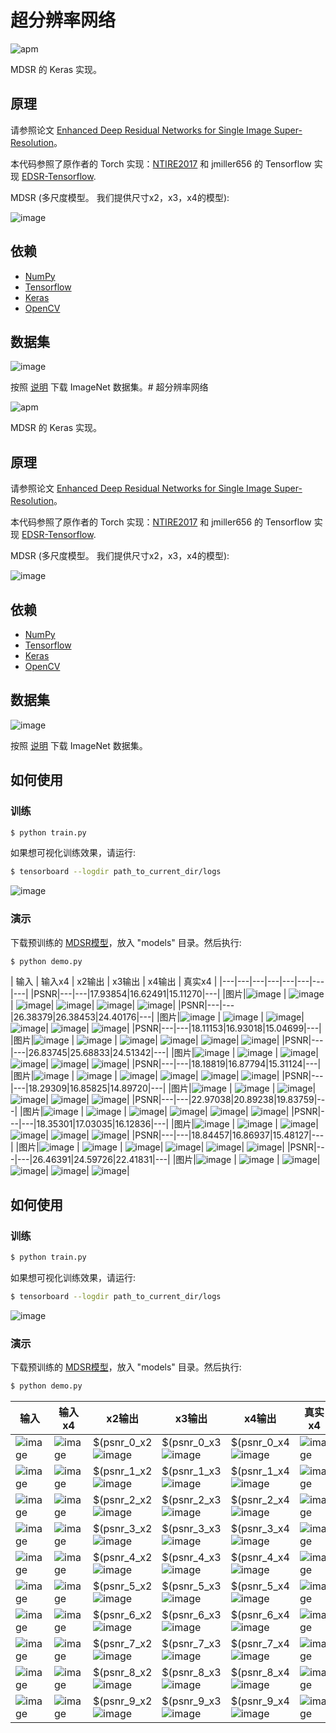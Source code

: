 # 超分辨率网络

![apm](https://img.shields.io/apm/l/vim-mode.svg)

MDSR 的 Keras 实现。

## 原理

请参照论文 [Enhanced Deep Residual Networks for Single Image Super-Resolution](https://arxiv.org/pdf/1707.02921.pdf)。

本代码参照了原作者的 Torch 实现：[NTIRE2017](https://github.com/LimBee/NTIRE2017) 和 jmiller656 的 Tensorflow 实现 [EDSR-Tensorflow](https://github.com/jmiller656/EDSR-Tensorflow).

MDSR (多尺度模型。 我们提供尺寸x2，x3，x4的模型):

![image](https://github.com/foamliu/MDSR/raw/master/images/MDSR.png)

## 依赖
- [NumPy](http://docs.scipy.org/doc/numpy-1.10.1/user/install.html)
- [Tensorflow](https://www.tensorflow.org/versions/r0.8/get_started/os_setup.html)
- [Keras](https://keras.io/#installation)
- [OpenCV](https://opencv-python-tutroals.readthedocs.io/en/latest/)

## 数据集

![image](https://github.com/foamliu/MDSR/raw/master/images/imagenet.png)

按照 [说明](https://github.com/foamliu/ImageNet-Downloader) 下载 ImageNet 数据集。# 超分辨率网络

![apm](https://img.shields.io/apm/l/vim-mode.svg)

MDSR 的 Keras 实现。

## 原理

请参照论文 [Enhanced Deep Residual Networks for Single Image Super-Resolution](https://arxiv.org/pdf/1707.02921.pdf)。

本代码参照了原作者的 Torch 实现：[NTIRE2017](https://github.com/LimBee/NTIRE2017) 和 jmiller656 的 Tensorflow 实现 [EDSR-Tensorflow](https://github.com/jmiller656/EDSR-Tensorflow).

MDSR (多尺度模型。 我们提供尺寸x2，x3，x4的模型):

![image](https://github.com/foamliu/MDSR/raw/master/images/MDSR.png)

## 依赖
- [NumPy](http://docs.scipy.org/doc/numpy-1.10.1/user/install.html)
- [Tensorflow](https://www.tensorflow.org/versions/r0.8/get_started/os_setup.html)
- [Keras](https://keras.io/#installation)
- [OpenCV](https://opencv-python-tutroals.readthedocs.io/en/latest/)

## 数据集

![image](https://github.com/foamliu/MDSR/raw/master/images/imagenet.png)

按照 [说明](https://github.com/foamliu/ImageNet-Downloader) 下载 ImageNet 数据集。


## 如何使用


### 训练
```bash
$ python train.py
```

如果想可视化训练效果，请运行:
```bash
$ tensorboard --logdir path_to_current_dir/logs
```

![image](https://github.com/foamliu/MDSR/raw/master/images/learning_curve.png)

### 演示

下载预训练的 [MDSR模型](https://github.com/foamliu/MDSR/releases/download/v1.0/model.16-21.4264.hdf5)，放入 "models" 目录。然后执行:


```bash
$ python demo.py
```

| 输入 | 输入x4 | x2输出 | x3输出 | x4输出 | 真实x4 |
|---|---|---|---|---|---|---|---|
|PSNR|---|---|17.93854|16.62491|15.11270|---|
|图片|![image](https://github.com/foamliu/MDSR/raw/master/images/0_input.png) | ![image](https://github.com/foamliu/MDSR/raw/master/images/0_input_x4.png) | ![image](https://github.com/foamliu/MDSR/raw/master/images/0_out_x2.png)| ![image](https://github.com/foamliu/MDSR/raw/master/images/0_out_x3.png)| ![image](https://github.com/foamliu/MDSR/raw/master/images/0_out_x4.png)| ![image](https://github.com/foamliu/MDSR/raw/master/images/0_gt.png)|
|PSNR|---|---|26.38379|26.38453|24.40176|---|
|图片|![image](https://github.com/foamliu/MDSR/raw/master/images/1_input.png) | ![image](https://github.com/foamliu/MDSR/raw/master/images/1_input_x4.png) | ![image](https://github.com/foamliu/MDSR/raw/master/images/1_out_x2.png)| ![image](https://github.com/foamliu/MDSR/raw/master/images/1_out_x3.png)| ![image](https://github.com/foamliu/MDSR/raw/master/images/1_out_x4.png)| ![image](https://github.com/foamliu/MDSR/raw/master/images/1_gt.png)|
|PSNR|---|---|18.11153|16.93018|15.04699|---|
|图片|![image](https://github.com/foamliu/MDSR/raw/master/images/2_input.png) | ![image](https://github.com/foamliu/MDSR/raw/master/images/2_input_x4.png) | ![image](https://github.com/foamliu/MDSR/raw/master/images/2_out_x2.png)| ![image](https://github.com/foamliu/MDSR/raw/master/images/2_out_x3.png)| ![image](https://github.com/foamliu/MDSR/raw/master/images/2_out_x4.png)| ![image](https://github.com/foamliu/MDSR/raw/master/images/2_gt.png)|
|PSNR|---|---|26.83745|25.68833|24.51342|---|
|图片|![image](https://github.com/foamliu/MDSR/raw/master/images/3_input.png) | ![image](https://github.com/foamliu/MDSR/raw/master/images/3_input_x4.png) | ![image](https://github.com/foamliu/MDSR/raw/master/images/3_out_x2.png)| ![image](https://github.com/foamliu/MDSR/raw/master/images/3_out_x3.png)| ![image](https://github.com/foamliu/MDSR/raw/master/images/3_out_x4.png)| ![image](https://github.com/foamliu/MDSR/raw/master/images/3_gt.png)|
|PSNR|---|---|18.18819|16.87794|15.31124|---|
|图片|![image](https://github.com/foamliu/MDSR/raw/master/images/4_input.png) | ![image](https://github.com/foamliu/MDSR/raw/master/images/4_input_x4.png) | ![image](https://github.com/foamliu/MDSR/raw/master/images/4_out_x2.png)| ![image](https://github.com/foamliu/MDSR/raw/master/images/4_out_x3.png)| ![image](https://github.com/foamliu/MDSR/raw/master/images/4_out_x4.png)| ![image](https://github.com/foamliu/MDSR/raw/master/images/4_gt.png)|
|PSNR|---|---|18.29309|16.85825|14.89720|---|
|图片|![image](https://github.com/foamliu/MDSR/raw/master/images/5_input.png) | ![image](https://github.com/foamliu/MDSR/raw/master/images/5_input_x4.png) | ![image](https://github.com/foamliu/MDSR/raw/master/images/5_out_x2.png)| ![image](https://github.com/foamliu/MDSR/raw/master/images/5_out_x3.png)| ![image](https://github.com/foamliu/MDSR/raw/master/images/5_out_x4.png)| ![image](https://github.com/foamliu/MDSR/raw/master/images/5_gt.png)|
|PSNR|---|---|22.97038|20.89238|19.83759|---|
|图片|![image](https://github.com/foamliu/MDSR/raw/master/images/6_input.png) | ![image](https://github.com/foamliu/MDSR/raw/master/images/6_input_x4.png) | ![image](https://github.com/foamliu/MDSR/raw/master/images/6_out_x2.png)| ![image](https://github.com/foamliu/MDSR/raw/master/images/6_out_x3.png)| ![image](https://github.com/foamliu/MDSR/raw/master/images/6_out_x4.png)| ![image](https://github.com/foamliu/MDSR/raw/master/images/6_gt.png)|
|PSNR|---|---|18.35301|17.03035|16.12836|---|
|图片|![image](https://github.com/foamliu/MDSR/raw/master/images/7_input.png) | ![image](https://github.com/foamliu/MDSR/raw/master/images/7_input_x4.png) | ![image](https://github.com/foamliu/MDSR/raw/master/images/7_out_x2.png)| ![image](https://github.com/foamliu/MDSR/raw/master/images/7_out_x3.png)| ![image](https://github.com/foamliu/MDSR/raw/master/images/7_out_x4.png)| ![image](https://github.com/foamliu/MDSR/raw/master/images/7_gt.png)|
|PSNR|---|---|18.84457|16.86937|15.48127|---|
|图片|![image](https://github.com/foamliu/MDSR/raw/master/images/8_input.png) | ![image](https://github.com/foamliu/MDSR/raw/master/images/8_input_x4.png) | ![image](https://github.com/foamliu/MDSR/raw/master/images/8_out_x2.png)| ![image](https://github.com/foamliu/MDSR/raw/master/images/8_out_x3.png)| ![image](https://github.com/foamliu/MDSR/raw/master/images/8_out_x4.png)| ![image](https://github.com/foamliu/MDSR/raw/master/images/8_gt.png)|
|PSNR|---|---|26.46391|24.59726|22.41831|---|
|图片|![image](https://github.com/foamliu/MDSR/raw/master/images/9_input.png) | ![image](https://github.com/foamliu/MDSR/raw/master/images/9_input_x4.png) | ![image](https://github.com/foamliu/MDSR/raw/master/images/9_out_x2.png)| ![image](https://github.com/foamliu/MDSR/raw/master/images/9_out_x3.png)| ![image](https://github.com/foamliu/MDSR/raw/master/images/9_out_x4.png)| ![image](https://github.com/foamliu/MDSR/raw/master/images/9_gt.png)|



## 如何使用


### 训练
```bash
$ python train.py
```

如果想可视化训练效果，请运行:
```bash
$ tensorboard --logdir path_to_current_dir/logs
```

![image](https://github.com/foamliu/MDSR/raw/master/images/learning_curve.png)

### 演示

下载预训练的 [MDSR模型](https://github.com/foamliu/MDSR/releases/download/v1.0/model.16-21.4264.hdf5)，放入 "models" 目录。然后执行:


```bash
$ python demo.py
```

输入 | 输入x4 | x2输出 | x3输出 | x4输出 | 真实x4 |
|---|---|---|---|---|---|
|![image](https://github.com/foamliu/MDSR/raw/master/images/0_input.png) | ![image](https://github.com/foamliu/MDSR/raw/master/images/0_input_x4.png) | $(psnr_0_x2 <br> ![image](https://github.com/foamliu/MDSR/raw/master/images/0_out_x2.png)| $(psnr_0_x3 <br> ![image](https://github.com/foamliu/MDSR/raw/master/images/0_out_x3.png)| $(psnr_0_x4 <br> ![image](https://github.com/foamliu/MDSR/raw/master/images/0_out_x4.png)| ![image](https://github.com/foamliu/MDSR/raw/master/images/0_gt.png)|
|![image](https://github.com/foamliu/MDSR/raw/master/images/1_input.png) | ![image](https://github.com/foamliu/MDSR/raw/master/images/1_input_x4.png) | $(psnr_1_x2 <br> ![image](https://github.com/foamliu/MDSR/raw/master/images/1_out_x2.png)| $(psnr_1_x3 <br> ![image](https://github.com/foamliu/MDSR/raw/master/images/1_out_x3.png)| $(psnr_1_x4 <br> ![image](https://github.com/foamliu/MDSR/raw/master/images/1_out_x4.png)| ![image](https://github.com/foamliu/MDSR/raw/master/images/1_gt.png)|
|![image](https://github.com/foamliu/MDSR/raw/master/images/2_input.png) | ![image](https://github.com/foamliu/MDSR/raw/master/images/2_input_x4.png) | $(psnr_2_x2 <br> ![image](https://github.com/foamliu/MDSR/raw/master/images/2_out_x2.png)| $(psnr_2_x3 <br> ![image](https://github.com/foamliu/MDSR/raw/master/images/2_out_x3.png)| $(psnr_2_x4 <br> ![image](https://github.com/foamliu/MDSR/raw/master/images/2_out_x4.png)| ![image](https://github.com/foamliu/MDSR/raw/master/images/2_gt.png)|
|![image](https://github.com/foamliu/MDSR/raw/master/images/3_input.png) | ![image](https://github.com/foamliu/MDSR/raw/master/images/3_input_x4.png) | $(psnr_3_x2 <br> ![image](https://github.com/foamliu/MDSR/raw/master/images/3_out_x2.png)| $(psnr_3_x3 <br> ![image](https://github.com/foamliu/MDSR/raw/master/images/3_out_x3.png)| $(psnr_3_x4 <br> ![image](https://github.com/foamliu/MDSR/raw/master/images/3_out_x4.png)| ![image](https://github.com/foamliu/MDSR/raw/master/images/3_gt.png)|
|![image](https://github.com/foamliu/MDSR/raw/master/images/4_input.png) | ![image](https://github.com/foamliu/MDSR/raw/master/images/4_input_x4.png) | $(psnr_4_x2 <br> ![image](https://github.com/foamliu/MDSR/raw/master/images/4_out_x2.png)| $(psnr_4_x3 <br> ![image](https://github.com/foamliu/MDSR/raw/master/images/4_out_x3.png)| $(psnr_4_x4 <br> ![image](https://github.com/foamliu/MDSR/raw/master/images/4_out_x4.png)| ![image](https://github.com/foamliu/MDSR/raw/master/images/4_gt.png)|
|![image](https://github.com/foamliu/MDSR/raw/master/images/5_input.png) | ![image](https://github.com/foamliu/MDSR/raw/master/images/5_input_x4.png) | $(psnr_5_x2 <br> ![image](https://github.com/foamliu/MDSR/raw/master/images/5_out_x2.png)| $(psnr_5_x3 <br> ![image](https://github.com/foamliu/MDSR/raw/master/images/5_out_x3.png)| $(psnr_5_x4 <br> ![image](https://github.com/foamliu/MDSR/raw/master/images/5_out_x4.png)| ![image](https://github.com/foamliu/MDSR/raw/master/images/5_gt.png)|
|![image](https://github.com/foamliu/MDSR/raw/master/images/6_input.png) | ![image](https://github.com/foamliu/MDSR/raw/master/images/6_input_x4.png) | $(psnr_6_x2 <br> ![image](https://github.com/foamliu/MDSR/raw/master/images/6_out_x2.png)| $(psnr_6_x3 <br> ![image](https://github.com/foamliu/MDSR/raw/master/images/6_out_x3.png)| $(psnr_6_x4 <br> ![image](https://github.com/foamliu/MDSR/raw/master/images/6_out_x4.png)| ![image](https://github.com/foamliu/MDSR/raw/master/images/6_gt.png)|
|![image](https://github.com/foamliu/MDSR/raw/master/images/7_input.png) | ![image](https://github.com/foamliu/MDSR/raw/master/images/7_input_x4.png) | $(psnr_7_x2 <br> ![image](https://github.com/foamliu/MDSR/raw/master/images/7_out_x2.png)| $(psnr_7_x3 <br> ![image](https://github.com/foamliu/MDSR/raw/master/images/7_out_x3.png)| $(psnr_7_x4 <br> ![image](https://github.com/foamliu/MDSR/raw/master/images/7_out_x4.png)| ![image](https://github.com/foamliu/MDSR/raw/master/images/7_gt.png)|
|![image](https://github.com/foamliu/MDSR/raw/master/images/8_input.png) | ![image](https://github.com/foamliu/MDSR/raw/master/images/8_input_x4.png) | $(psnr_8_x2 <br> ![image](https://github.com/foamliu/MDSR/raw/master/images/8_out_x2.png)| $(psnr_8_x3 <br> ![image](https://github.com/foamliu/MDSR/raw/master/images/8_out_x3.png)| $(psnr_8_x4 <br> ![image](https://github.com/foamliu/MDSR/raw/master/images/8_out_x4.png)| ![image](https://github.com/foamliu/MDSR/raw/master/images/8_gt.png)|
|![image](https://github.com/foamliu/MDSR/raw/master/images/9_input.png) | ![image](https://github.com/foamliu/MDSR/raw/master/images/9_input_x4.png) | $(psnr_9_x2 <br> ![image](https://github.com/foamliu/MDSR/raw/master/images/9_out_x2.png)| $(psnr_9_x3 <br> ![image](https://github.com/foamliu/MDSR/raw/master/images/9_out_x3.png)| $(psnr_9_x4 <br> ![image](https://github.com/foamliu/MDSR/raw/master/images/9_out_x4.png)| ![image](https://github.com/foamliu/MDSR/raw/master/images/9_gt.png)|
